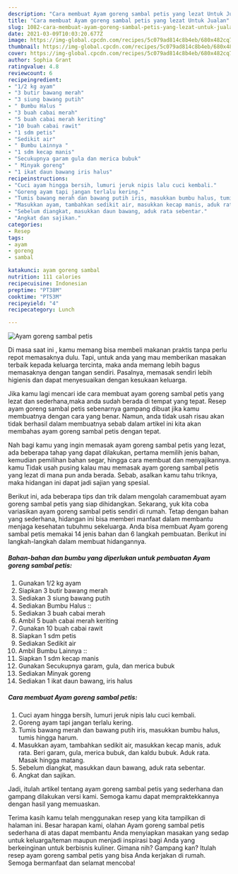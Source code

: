 ```yaml
---
description: "Cara membuat Ayam goreng sambal petis yang lezat Untuk Jualan"
title: "Cara membuat Ayam goreng sambal petis yang lezat Untuk Jualan"
slug: 1082-cara-membuat-ayam-goreng-sambal-petis-yang-lezat-untuk-jualan
date: 2021-03-09T10:03:20.677Z
image: https://img-global.cpcdn.com/recipes/5c079ad814c8b4eb/680x482cq70/ayam-goreng-sambal-petis-foto-resep-utama.jpg
thumbnail: https://img-global.cpcdn.com/recipes/5c079ad814c8b4eb/680x482cq70/ayam-goreng-sambal-petis-foto-resep-utama.jpg
cover: https://img-global.cpcdn.com/recipes/5c079ad814c8b4eb/680x482cq70/ayam-goreng-sambal-petis-foto-resep-utama.jpg
author: Sophia Grant
ratingvalue: 4.8
reviewcount: 6
recipeingredient:
- "1/2 kg ayam"
- "3 butir bawang merah"
- "3 siung bawang putih"
- " Bumbu Halus "
- "3 buah cabai merah"
- "5 buah cabai merah keriting"
- "10 buah cabai rawit"
- "1 sdm petis"
- "Sedikit air"
- " Bumbu Lainnya "
- "1 sdm kecap manis"
- "Secukupnya garam gula dan merica bubuk"
- " Minyak goreng"
- "1 ikat daun bawang iris halus"
recipeinstructions:
- "Cuci ayam hingga bersih, lumuri jeruk nipis lalu cuci kembali."
- "Goreng ayam tapi jangan terlalu kering."
- "Tumis bawang merah dan bawang putih iris, masukkan bumbu halus, tumis hingga harum."
- "Masukkan ayam, tambahkan sedikit air, masukkan kecap manis, aduk rata. Beri garam, gula, merica bubuk, dan kaldu bubuk. Aduk rata. Masak hingga matang."
- "Sebelum diangkat, masukkan daun bawang, aduk rata sebentar."
- "Angkat dan sajikan."
categories:
- Resep
tags:
- ayam
- goreng
- sambal

katakunci: ayam goreng sambal 
nutrition: 111 calories
recipecuisine: Indonesian
preptime: "PT38M"
cooktime: "PT53M"
recipeyield: "4"
recipecategory: Lunch

---
```



![Ayam goreng sambal petis](https://img-global.cpcdn.com/recipes/5c079ad814c8b4eb/680x482cq70/ayam-goreng-sambal-petis-foto-resep-utama.jpg)

Di masa  saat ini , kamu memang bisa membeli makanan praktis tanpa perlu repot memasaknya dulu. Tapi, untuk anda yang mau memberikan masakan terbaik kepada keluarga tercinta, maka anda memang lebih bagus memasaknya dengan tangan sendiri. Pasalnya, memasak sendiri lebih higienis dan dapat menyesuaikan dengan kesukaan keluarga.

Jika kamu lagi mencari ide cara membuat ayam goreng sambal petis yang lezat dan sederhana,maka anda sudah berada di tempat yang tepat. Resep ayam goreng sambal petis  sebenarnya gampang dibuat jika kamu membuatnya dengan cara yang benar. Namun, anda tidak usah risau akan tidak berhasil dalam membuatnya 
sebab dalam artikel ini kita akan membahas ayam goreng sambal petis dengan tepat.  



Nah bagi kamu yang ingin memasak ayam goreng sambal petis yang lezat, ada beberapa tahap yang dapat dilakukan, pertama memilih jenis bahan, kemudian pemilihan bahan segar, hingga cara membuat dan menyajikannya. kamu Tidak usah pusing kalau mau memasak ayam goreng sambal petis yang lezat di mana pun anda berada. Sebab, asalkan kamu  tahu triknya, maka hidangan ini dapat jadi sajian yang spesial.

Berikut ini, ada beberapa tips dan trik dalam mengolah caramembuat ayam goreng sambal petis yang siap dihidangkan. Sekarang, yuk kita coba variasikan ayam goreng sambal petis sendiri di rumah. Tetap dengan bahan yang sederhana, hidangan ini bisa memberi manfaat dalam membantu menjaga kesehatan tubuhmu sekeluarga. Anda bisa membuat Ayam goreng sambal petis memakai 14 jenis bahan dan 6 langkah pembuatan. Berikut ini langkah-langkah dalam membuat hidangannya.

<!--inarticleads1-->

##### Bahan-bahan dan bumbu yang diperlukan untuk pembuatan Ayam goreng sambal petis:

1. Gunakan 1/2 kg ayam
1. Siapkan 3 butir bawang merah
1. Sediakan 3 siung bawang putih
1. Sediakan  Bumbu Halus ::
1. Sediakan 3 buah cabai merah
1. Ambil 5 buah cabai merah keriting
1. Gunakan 10 buah cabai rawit
1. Siapkan 1 sdm petis
1. Sediakan Sedikit air
1. Ambil  Bumbu Lainnya ::
1. Siapkan 1 sdm kecap manis
1. Gunakan Secukupnya garam, gula, dan merica bubuk
1. Sediakan  Minyak goreng
1. Sediakan 1 ikat daun bawang, iris halus




<!--inarticleads2-->

##### Cara membuat Ayam goreng sambal petis:

1. Cuci ayam hingga bersih, lumuri jeruk nipis lalu cuci kembali.
1. Goreng ayam tapi jangan terlalu kering.
1. Tumis bawang merah dan bawang putih iris, masukkan bumbu halus, tumis hingga harum.
1. Masukkan ayam, tambahkan sedikit air, masukkan kecap manis, aduk rata. Beri garam, gula, merica bubuk, dan kaldu bubuk. Aduk rata. Masak hingga matang.
1. Sebelum diangkat, masukkan daun bawang, aduk rata sebentar.
1. Angkat dan sajikan.




Jadi, itulah artikel tentang  ayam goreng sambal petis  yang sederhana dan gampang dilakukan versi kami. Semoga kamu dapat mempraktekkannya dengan hasil yang memuaskan. 

Terima kasih kamu telah menggunakan resep yang kita tampilkan di halaman ini. Besar harapan kami, olahan  Ayam goreng sambal petis sederhana di atas dapat membantu Anda menyiapkan masakan yang sedap untuk keluarga/teman maupun menjadi inspirasi bagi Anda yang berkeinginan untuk berbisnis kuliner. Gimana nih? Gampang kan? Itulah resep ayam goreng sambal petis yang bisa Anda kerjakan di rumah. Semoga bermanfaat dan selamat mencoba!

